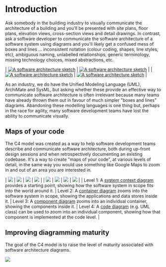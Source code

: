 <!-- ---
layout: default
title: Introduction
nav_order: 2
permalink: /introduction
--- -->

# Introduction

Ask somebody in the building industry to visually communicate the architecture of a building and you'll be presented
with site plans, floor plans, elevation views, cross-section views and detail drawings. In contrast, ask a software
developer to communicate the software architecture of a software system using diagrams and you'll likely get a
confused mess of boxes and lines ... inconsistent notation (colour coding, shapes, line styles, etc), ambiguous naming,
unlabelled relationships, generic terminology, missing technology choices, mixed abstractions, etc.

| [![A software architecture sketch](/images/sketch-1.jpg)](/images/sketch-1.jpg) | [![A software architecture sketch](/images/sketch-2.jpg)](/images/sketch-2.jpg) |
| [![A software architecture sketch](/images/sketch-3.jpg)](/images/sketch-3.jpg) | [![A software architecture sketch](/images/sketch-4.jpg)](/images/sketch-4.jpg) |

As an industry, we do have the Unified Modeling Language (UML), ArchiMate and SysML, but asking whether these provide
an effective way to communicate software architecture is often irrelevant because many teams have already thrown them
out in favour of much simpler "boxes and lines" diagrams. Abandoning these modelling languages is one thing but,
perhaps in the race for agility, many software development teams have lost the ability to communicate visually.

## Maps of your code

The C4 model was created as a way to help software development teams describe and communicate software architecture,
both during up-front design sessions and when retrospectively documenting an existing codebase. It's a way to create
"maps of your code", at various levels of detail, in the same way you would use something like Google Maps to zoom in
and out of an area you are interested in.

| [![](/images/map-4.jpg)](/images/map-4.jpg) | [![](/images/map-3.jpg)](/images/map-3.jpg) | [![](/images/map-2.jpg)](/images/map-2.jpg) | [![](/images/map-1.jpg)](/images/map-1.jpg) |
| [![](https://static.structurizr.com/workspace/36141/diagrams/SystemContext.png)](/diagrams/system-context) | [![](https://static.structurizr.com/workspace/36141/diagrams/Containers.png)](/diagrams/container) | [![](https://static.structurizr.com/workspace/36141/diagrams/Components.png)](/diagrams/component) | [![](https://static.structurizr.com/workspace/36141/diagrams/MainframeBankingSystemFacade.png)](/diagrams/code) |
| Level 1: A [system context diagram](/diagrams/system-context) provides a starting point, showing how the software system in scope fits into the world around it. | Level 2: A [container diagram](/diagrams/container) zooms into the software system in scope, showing the applications and data stores inside it. | Level 3: A [component diagram](/diagrams/component) zooms into an individual container, showing the components inside it. | Level 4: A [code diagram](/diagrams/code) (e.g. UML class) can be used to zoom into an individual component, showing how that component is implemented at the code level. |

## Improving diagramming maturity

The goal of the C4 model is to raise the level of maturity associated with software architecture diagrams.

[![](/images/software-architecture-diagramming-maturity-model.png)](/images/software-architecture-diagramming-maturity-model.png)

<!-- <script type="application/javascript" src="https://code.jquery.com/jquery-3.7.1.slim.min.js"></script> -->
<!-- <script type="application/javascript" src="/assets/c4model.js"></script> -->